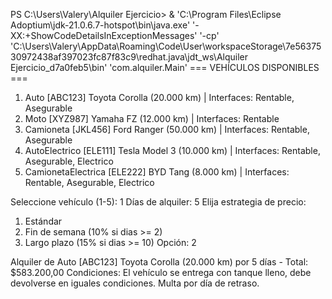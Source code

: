 PS C:\Users\Valery\Alquiler Ejercicio>  & 'C:\Program Files\Eclipse Adoptium\jdk-21.0.6.7-hotspot\bin\java.exe' '-XX:+ShowCodeDetailsInExceptionMessages' '-cp' 'C:\Users\Valery\AppData\Roaming\Code\User\workspaceStorage\7e5637530972438af397023fc87f83c9\redhat.java\jdt_ws\Alquiler Ejercicio_d7a0feb5\bin' 'com.alquiler.Main' 
=== VEHÍCULOS DISPONIBLES ===
1) Auto [ABC123] Toyota Corolla (20.000 km) | Interfaces: Rentable, Asegurable
2) Moto [XYZ987] Yamaha FZ (12.000 km)      | Interfaces: Rentable
3) Camioneta [JKL456] Ford Ranger (50.000 km) | Interfaces: Rentable, Asegurable
4) AutoElectrico [ELE111] Tesla Model 3 (10.000 km) | Interfaces: Rentable, Asegurable, Electrico
5) CamionetaElectrica [ELE222] BYD Tang (8.000 km) | Interfaces: Rentable, Asegurable, Electrico

Seleccione vehículo (1-5): 1
Días de alquiler: 5
Elija estrategia de precio:
1. Estándar
2. Fin de semana (10% si dias >= 2)
3. Largo plazo (15% si dias >= 10)
Opción: 2

Alquiler de Auto [ABC123] Toyota Corolla (20.000 km) por 5 días - Total: $583.200,00
Condiciones: El vehículo se entrega con tanque lleno, debe devolverse en iguales condiciones. Multa por día de retraso.
